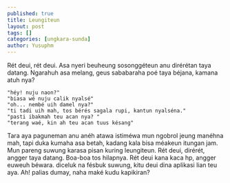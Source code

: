 ```yaml
---
published: true
title: Leungiteun
layout: post
tags: []
categories: [ungkara-sunda]
author: Yusuphm
---
```


Rét deui, rét deui. Asa nyeri beuheung sosonggéteun anu dirérétan taya datang.
Ngarahuh asa melang, geus sababaraha poé taya béjana, kamana atuh nya?

```
"héy! nuju naon?"
"biasa wé nuju calik nyalsé"
"oh... nembé uih damel nya?"
"ti tadi uih mah, tos bérés sagala rupi, kantun nyalséna."
"pasti ibakmah teu acan nya? "
"terang waé, kin ah teu acan tuus késang"
```

Tara aya paguneman anu anéh atawa istiméwa mun ngobrol jeung manéhna mah,
tapi duka kumaha asa betah, kadang kala bisa méakeun itungan jam.
Mun pareng suwung karasa pisan kuring leungiteun. 
Rét deui, dirérét, angger taya datang. Boa-boa tos hilapnya. 
Rét deui kana kaca hp, angger euweuh béwara.
diceluk na fésbuk suwung, kitu deui dina aplikasi lian teu aya.
Ah! palias dumay, naha maké kudu kapikiran?
